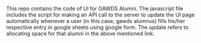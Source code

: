 This repo contains the code of UI for GAWDS Alumni.
The javascript file includes the script for making an API call to the server to update the UI page automatically whenever a user (in this case, gawds alumnus) fills his/her respective entry in google sheets using google form.
The update refers to allocating space for that alumni in the above mentioned link.
